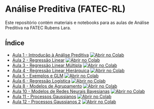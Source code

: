 # Análise Preditiva (FATEC-RL)

Este repositório contém materiais e notebooks para as aulas de Análise Preditiva na FATEC Rubens Lara.

## Índice

- [Aula 1 - Introdução à Análise Preditiva](https://github.com/romefeller/predictive/blob/main/notebooks/Intro.ipynb) [![Abrir no Colab](https://colab.research.google.com/assets/colab-badge.svg)](https://colab.research.google.com/github/romefeller/predictive/blob/main/notebooks/Intro.ipynb)
- [Aula 2 - Regressão Linear](https://github.com/romefeller/predictive/blob/main/notebooks/LinReg.ipynb) [![Abrir no Colab](https://colab.research.google.com/assets/colab-badge.svg)](https://colab.research.google.com/github/romefeller/predictive/blob/main/notebooks/LinReg.ipynb)
- [Aula 3 - Regressão Linear Múltipla](https://github.com/romefeller/predictive/blob/main/notebooks/MultiLinReg.ipynb) [![Abrir no Colab](https://colab.research.google.com/assets/colab-badge.svg)](https://colab.research.google.com/github/romefeller/predictive/blob/main/notebooks/MultiLinReg.ipynb)
- [Aula 4 - Regressão Linear Hierárquica](https://github.com/romefeller/predictive/blob/main/notebooks/Multilevel.ipynb) [![Abrir no Colab](https://colab.research.google.com/assets/colab-badge.svg)](https://colab.research.google.com/github/romefeller/predictive/blob/main/notebooks/Multilevel.ipynb)
- [Aula 5 - Exemplos e GLM](https://github.com/romefeller/predictive/blob/main/notebooks/Exemplo_GLM.ipynb) [![Abrir no Colab](https://colab.research.google.com/assets/colab-badge.svg)](https://colab.research.google.com/github/romefeller/predictive/blob/main/notebooks/Exemplo_GLM.ipynb)
- [Aula 6 - Regressão Logística](https://github.com/romefeller/predictive/blob/main/notebooks/Class.ipynb) [![Abrir no Colab](https://colab.research.google.com/assets/colab-badge.svg)](https://colab.research.google.com/github/romefeller/predictive/blob/main/notebooks/Class.ipynb)
- [Aula 8 - Modelos de Agrupamento](https://github.com/romefeller/predictive/blob/main/notebooks/Clustering.ipynb) [![Abrir no Colab](https://colab.research.google.com/assets/colab-badge.svg)](https://colab.research.google.com/github/romefeller/predictive/blob/main/notebooks/Clustering.ipynb)
- [Aula 10 - Modelos de Redes Neurais Bayesianas](https://github.com/romefeller/predictive/blob/main/notebooks/ProvaeNeural.ipynb) [![Abrir no Colab](https://colab.research.google.com/assets/colab-badge.svg)](https://colab.research.google.com/github/romefeller/predictive/blob/main/notebooks/ProvaeNeural.ipynb)
- [Aula 11 - Processos Gaussianos](https://github.com/romefeller/predictive/blob/main/notebooks/GP.ipynb) [![Abrir no Colab](https://colab.research.google.com/assets/colab-badge.svg)](https://colab.research.google.com/github/romefeller/predictive/blob/main/notebooks/GP.ipynb)
- [Aula 12 - Processos Gaussianos 2](https://github.com/romefeller/predictive/blob/main/notebooks/TS.ipynb) [![Abrir no Colab](https://colab.research.google.com/assets/colab-badge.svg)](https://colab.research.google.com/github/romefeller/predictive/blob/main/notebooks/TS.ipynb)

